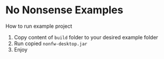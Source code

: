 No Nonsense Examples
====================

How to run example project

1. Copy content of `build` folder to your desired example folder
2. Run copied `nonfw-desktop.jar`
3. Enjoy